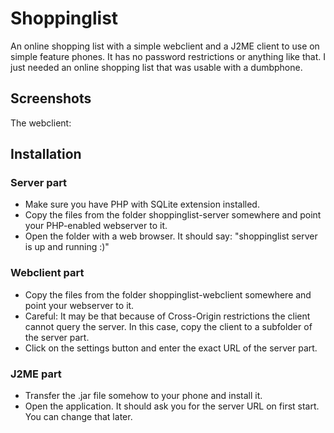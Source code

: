 # Shoppinglist

An online shopping list with a simple webclient and a J2ME client to use on simple feature phones.
It has no password restrictions or anything like that. I just needed an online shopping list that was usable with a dumbphone.

## Screenshots
The webclient:


## Installation
### Server part

* Make sure you have PHP with SQLite extension installed.
* Copy the files from the folder shoppinglist-server somewhere and point your PHP-enabled webserver to it.
* Open the folder with a web browser. It should say: "shoppinglist server is up and running :)"

### Webclient part

* Copy the files from the folder shoppinglist-webclient somewhere and point your webserver to it.
* Careful: It may be that because of Cross-Origin restrictions the client cannot query the server. In this case, copy the client to a subfolder of the server part.
* Click on the settings button and enter the exact URL of the server part.

### J2ME part

* Transfer the .jar file somehow to your phone and install it.
* Open the application. It should ask you for the server URL on first start. You can change that later.

